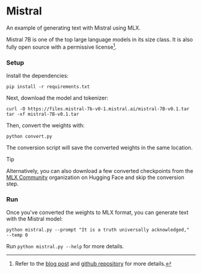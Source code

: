 # Mistral 

An example of generating text with Mistral using MLX.

Mistral 7B is one of the top large language models in its size class. It is
also fully open source with a permissive license[^1].

### Setup

Install the dependencies:

```
pip install -r requirements.txt
```

Next, download the model and tokenizer:

```
curl -O https://files.mistral-7b-v0-1.mistral.ai/mistral-7B-v0.1.tar
tar -xf mistral-7B-v0.1.tar
```

Then, convert the weights with:

```
python convert.py
```

The conversion script will save the converted weights in the same location.

> [!TIP]
> Alternatively, you can also download a few converted checkpoints from the
> [MLX Community](https://huggingface.co/mlx-community) organization on Hugging
> Face and skip the conversion step.


### Run

Once you've converted the weights to MLX format, you can generate text with
the Mistral model:

```
python mistral.py --prompt "It is a truth universally acknowledged,"  --temp 0
```

Run `python mistral.py --help` for more details.

[^1]: Refer to the [blog post](https://mistral.ai/news/announcing-mistral-7b/)
and [github repository](https://github.com/mistralai/mistral-src) for more
details.
